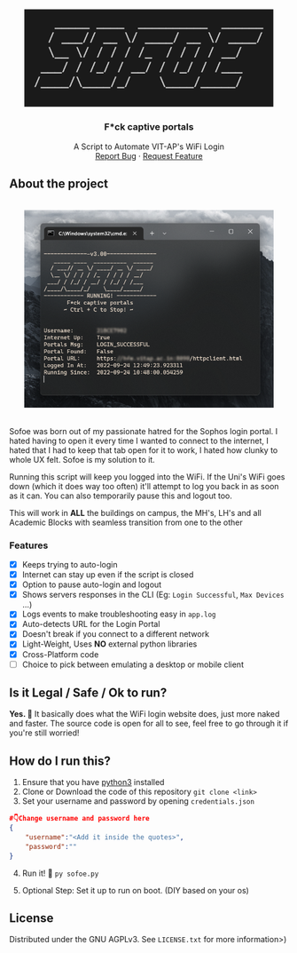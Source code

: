 

<div align="center">
  <a href="https://github.com/fullmeteor172/sofoe">
    <img src="images/logo.png" alt="Sofoe Logo" width="450">
  </a>
  <h3 align="center">F*ck captive portals</h3>
  <p align="center">
    A Script to Automate VIT-AP's WiFi Login
    <br />
    <a href="https://github.com/fullmeteor172/sofoe/issues">Report Bug</a>
    ·
    <a href="https://github.com/fullmeteor172/sofoe/issues">Request Feature</a>
    <br />
  </p>
</div>

## About the project
<br />
<div align="center">
    <img src="images/screenshot.png" alt="Sofoe Screenshot" width="450">
</div>
<br/>

Sofoe was born out of my passionate hatred for the Sophos login portal. I hated having to open it every time I wanted to connect to the internet, I hated that I had to keep that tab open for it to work, I hated how clunky to whole UX felt. Sofoe is my solution to it.

Running this script will keep you logged into the WiFi. If the Uni's WiFi goes down (which it does way too often) it'll attempt to log you back in as soon as it can. You can also temporarily pause this and logout too.

This will work in **ALL** the buildings on campus, the MH's, LH's and all Academic Blocks with seamless transition from one to the other

### Features
- [x] Keeps trying to auto-login
- [x] Internet can stay up even if the script is closed
- [x] Option to pause auto-login and logout
- [x] Shows servers responses in the CLI (Eg: `Login Successful`, `Max Devices` ...)
- [x] Logs events to make troubleshooting easy in `app.log`
- [x] Auto-detects URL for the Login Portal
- [x] Doesn't break if you connect to a different network
- [x] Light-Weight, Uses **NO** external python libraries
- [x] Cross-Platform code
- [ ] Choice to pick between emulating a desktop or mobile client

## Is it Legal / Safe / Ok to run?
**Yes. 🗿**
It basically does what the WiFi login website does, just more naked and faster.
The source code is open for all to see, feel free to go through it if you're still worried!

## How do I run this?
1. Ensure that you have [python3](https://www.python.org/downloads/) installed
2. Clone or Download the code of this repository
`git clone <link>`
3. Set your username and password by opening `credentials.json`
```json
#👇Change username and password here
{
    "username":"<Add it inside the quotes>",
    "password":""
}
```
4. Run it! 🎊
`py sofoe.py`

5. Optional Step: Set it up to run on boot. (DIY based on your os)

## License
Distributed under the GNU AGPLv3. See `LICENSE.txt` for more information>)
